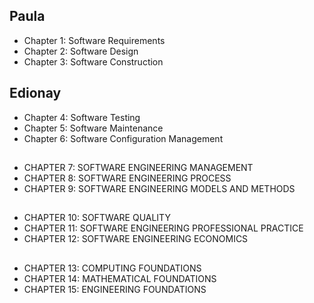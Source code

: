 ## Paula
* Chapter 1: Software Requirements
* Chapter 2: Software Design
* Chapter 3: Software Construction </Paula>

## Edionay
* Chapter 4: Software Testing
* Chapter 5: Software Maintenance
* Chapter 6: Software Configuration Management

## 
* CHAPTER 7: SOFTWARE ENGINEERING MANAGEMENT
* CHAPTER 8: SOFTWARE ENGINEERING PROCESS                        
* CHAPTER 9: SOFTWARE ENGINEERING MODELS AND METHODS

## 
* CHAPTER 10: SOFTWARE QUALITY
* CHAPTER 11: SOFTWARE ENGINEERING PROFESSIONAL PRACTICE
* CHAPTER 12: SOFTWARE ENGINEERING ECONOMICS

## 
* CHAPTER 13: COMPUTING FOUNDATIONS
* CHAPTER 14: MATHEMATICAL FOUNDATIONS
* CHAPTER 15: ENGINEERING FOUNDATIONS
